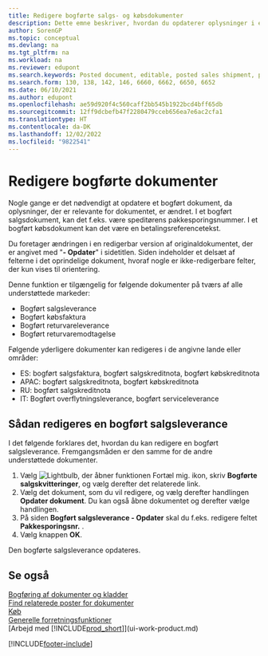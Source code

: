 ```yaml
---
title: Redigere bogførte salgs- og købsdokumenter
description: Dette emne beskriver, hvordan du opdaterer oplysninger i et bogført bilag som en salgsleverance eller købsfaktura, når relevante oplysninger er ændret.
author: SorenGP
ms.topic: conceptual
ms.devlang: na
ms.tgt_pltfrm: na
ms.workload: na
ms.reviewer: edupont
ms.search.keywords: Posted document, editable, posted sales shipment, posted purchase invoice, posted return shipment, posted return receipt, Business Central, business document
ms.search.form: 130, 138, 142, 146, 6660, 6662, 6650, 6652
ms.date: 06/10/2021
ms.author: edupont
ms.openlocfilehash: ae59d920f4c560caff2bb545b1922bcd4bff65db
ms.sourcegitcommit: 12ff9dcbefb47f2280479cceb656ea7e6ac2cfa1
ms.translationtype: HT
ms.contentlocale: da-DK
ms.lasthandoff: 12/02/2022
ms.locfileid: "9822541"
---
```

# <a name="edit-posted-documents"></a>Redigere bogførte dokumenter

Nogle gange er det nødvendigt at opdatere et bogført dokument, da oplysninger, der er relevante for dokumentet, er ændret. I et bogført salgsdokument, kan det f.eks. være speditørens pakkesporingsnummer. I et bogført købsdokument kan det være en betalingsreferencetekst.

Du foretager ændringen i en redigerbar version af originaldokumentet, der er angivet med "**- Opdater**" i sidetitlen. Siden indeholder et delsæt af felterne i det oprindelige dokument, hvoraf nogle er ikke-redigerbare felter, der kun vises til orientering.

Denne funktion er tilgængelig for følgende dokumenter på tværs af alle understøttede markeder:

- Bogført salgsleverance
- Bogført købsfaktura
- Bogført returvareleverance
- Bogført returvaremodtagelse

Følgende yderligere dokumenter kan redigeres i de angivne lande eller områder:

- ES: bogført salgsfaktura, bogført salgskreditnota, bogført købskreditnota
- APAC: bogført salgskreditnota, bogført købskreditnota
- RU: bogført salgskreditnota
- IT: Bogført overflytningsleverance, bogført serviceleverance

## <a name="to-edit-a-posted-sales-shipment"></a>Sådan redigeres en bogført salgsleverance

I det følgende forklares det, hvordan du kan redigere en bogført salgsleverance. Fremgangsmåden er den samme for de andre understøttede dokumenter.

1. Vælg ![Lightbulb, der åbner funktionen Fortæl mig.](media/ui-search/search_small.png "Fortæl mig, hvad du vil foretage dig") ikon, skriv **Bogførte salgskvitteringer**, og vælg derefter det relaterede link.
2. Vælg det dokument, som du vil redigere, og vælg derefter handlingen **Opdater dokument**. Du kan også åbne dokumentet og derefter vælge handlingen.
3. På siden **Bogført salgsleverance - Opdater** skal du f.eks. redigere feltet **Pakkesporingsnr.** .
4. Vælg knappen **OK**.

Den bogførte salgsleverance opdateres.

## <a name="see-also"></a>Se også

[Bogføring af dokumenter og kladder](ui-post-documents-journals.md)  
[Find relaterede poster for dokumenter](ui-find-entries.md)  
[Køb](purchasing-manage-purchasing.md)  
[Generelle forretningsfunktioner](ui-across-business-areas.md)  
[Arbejd med [!INCLUDE[prod_short](includes/prod_short.md)]](ui-work-product.md)  

[!INCLUDE[footer-include](includes/footer-banner.md)]
